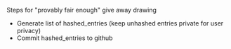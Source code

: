 Steps for "provably fair enough" give away drawing
- Generate list of hashed_entries (keep unhashed entries private for user privacy)
- Commit hashed_entries to github